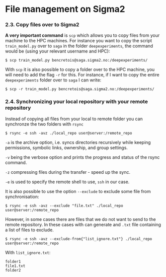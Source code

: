 # File management on Sigma2

### 2.3. Copy files over to Sigma2

**A very important command** is `scp` which allows you to copy files from your machine to the HPC machines. For instance you want to copy the script `train_model.py` over to `saga` in the folder `deepexperiments`, the command would be (using your relevant username and HPC):

```
$ scp train_model.py bencretois@saga.sigma2.no:/deepexperiments/
```

With `scp` it is also possible to copy a folder over to the HPC machine, you will need to add the flag `-r` for this. For instance, if I want to copy the entire `deepexperiments` folder over to `saga` I can write:

```
$ scp -r train_model.py bencretois@saga.sigma2.no:/deepexperiments/
```

### 2.4. Synchronizing your local repository with your remote repository

Instead of copying all files from your local to remote folder you can synchronze the two folders with `rsync`

```
$ rsync -e ssh -avz ./local_repo user@server:/remote_repo
```

`-a` is the archive option, i.e. syncs directories recursively while keeping permissions, symbolic links, ownership, and group settings. 

`-v` being the verbose option and prints the progress and status of the rsync command.

`-z` compressing files during the transfer - speed up the sync.

`-e` is used to specify the remote shell to use, `ssh` in our case.

It is also possible to use the option `--exclude` to exclude some file from synchronisation:

```
$ rsync -e ssh -avz --exclude "file.txt" ./local_repo user@server:/remote_repo
```

However, in some cases there are files that we do not want to send to the remote repository. In these cases with can generate and `.txt` file containing a list of files to exclude.

```
$ rsync -e ssh -avz --exclude-from{"list_ignore.txt"} ./local_repo user@server:/remote_repo
```

With `list_ignore.txt`:

```
folder1
file1.txt
folder2
```




